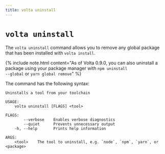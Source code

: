 ```yaml
---
title: volta uninstall
---
```


# `volta uninstall`

The `volta uninstall` command allows you to remove any global package that has been installed with `volta install`.

{% include note.html content="As of Volta 0.9.0, you can also uninstall a package using your package manager with <code>npm uninstall --global</code> or <code>yarn global remove</code>" %}

The command has the following syntax:

```
Uninstalls a tool from your toolchain

USAGE:
    volta uninstall [FLAGS] <tool>

FLAGS:
        --verbose    Enables verbose diagnostics
        --quiet      Prevents unnecessary output
    -h, --help       Prints help information

ARGS:
    <tool>    The tool to uninstall, e.g. `node`, `npm`, `yarn`, or <package>
```
